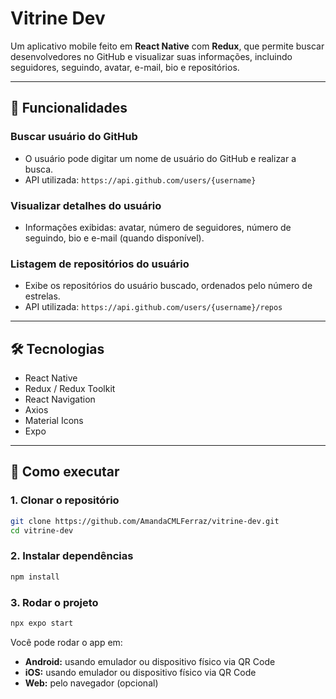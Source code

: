 # Vitrine Dev

Um aplicativo mobile feito em **React Native** com **Redux**, que permite buscar desenvolvedores no GitHub e visualizar suas informações, incluindo seguidores, seguindo, avatar, e-mail, bio e repositórios.

---

## 📌 Funcionalidades

### Buscar usuário do GitHub
- O usuário pode digitar um nome de usuário do GitHub e realizar a busca.  
- API utilizada: `https://api.github.com/users/{username}`

### Visualizar detalhes do usuário
- Informações exibidas: avatar, número de seguidores, número de seguindo, bio e e-mail (quando disponível).

### Listagem de repositórios do usuário
- Exibe os repositórios do usuário buscado, ordenados pelo número de estrelas.  
- API utilizada: `https://api.github.com/users/{username}/repos`

---

## 🛠 Tecnologias

- React Native  
- Redux / Redux Toolkit  
- React Navigation  
- Axios  
- Material Icons  
- Expo  

---

## 🚀 Como executar

### 1. Clonar o repositório
```bash
git clone https://github.com/AmandaCMLFerraz/vitrine-dev.git
cd vitrine-dev
```

### 2. Instalar dependências
```bash
npm install
```

### 3. Rodar o projeto
```bash
npx expo start
```

Você pode rodar o app em:
- **Android:** usando emulador ou dispositivo físico via QR Code  
- **iOS:** usando emulador ou dispositivo físico via QR Code  
- **Web:** pelo navegador (opcional)

